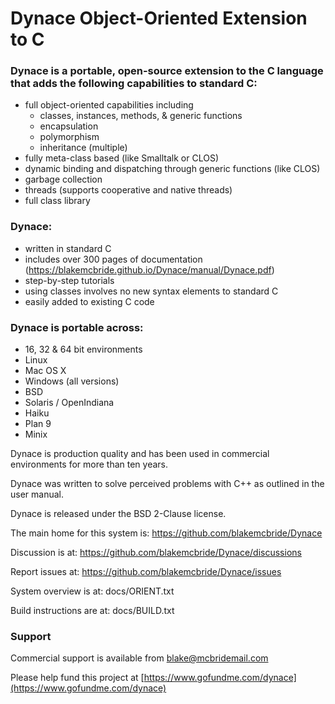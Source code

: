 
Dynace Object-Oriented Extension to C
===============================

### Dynace is a portable, open-source extension to the C language that adds the following capabilities to standard C:

* full object-oriented capabilities including
  * classes, instances, methods, & generic functions
  * encapsulation
  * polymorphism
  * inheritance (multiple)
* fully meta-class based (like Smalltalk or CLOS)
* dynamic binding and dispatching through generic functions (like CLOS)
* garbage collection
* threads (supports cooperative and native threads)
* full class library

### Dynace:

* written in standard C
* includes over 300 pages of documentation (https://blakemcbride.github.io/Dynace/manual/Dynace.pdf)
* step-by-step tutorials
* using classes involves no new syntax elements to standard C
* easily added to existing C code

### Dynace is portable across:

* 16, 32 & 64 bit environments
* Linux
* Mac OS X
* Windows (all versions)
* BSD
* Solaris / OpenIndiana
* Haiku
* Plan 9
* Minix

Dynace is production quality and has been used in commercial environments for more than ten years.

Dynace was written to solve perceived problems with C++ as outlined in the user manual.

Dynace is released under the BSD 2-Clause license.


The main home for this system is:  https://github.com/blakemcbride/Dynace

Discussion is at: https://github.com/blakemcbride/Dynace/discussions

Report issues at:  https://github.com/blakemcbride/Dynace/issues


System overview is at:  docs/ORIENT.txt

Build instructions are at:  docs/BUILD.txt


### Support

Commercial support is available from [blake@mcbridemail.com](mailto:blake@mcbridemail.com)

Please help fund this project at [https://www.gofundme.com/dynace](https://www.gofundme.com/dynace)
